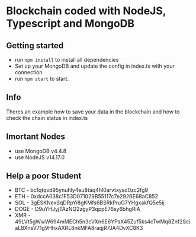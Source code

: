 # Blockchain coded with NodeJS, Typescript and MongoDB

## Getting started

- run `npm install` to install all dependencies
- Set up your MongoDB and update the config in index.ts with your connection
- run `npm start` to start.

## Info

Theres an example how to save your data in the blockchain and how to check the chain status in index.ts

## Imortant Nodes

- use MongoDB v4.4.8
- use NodeJS v14.17.0

## Help a poor Student

* BTC - bc1qtqvd95ynuhly4eu8taq4hl0arvtxysd0zc2fg9
* ETH - 0xdccA038c1F53D071029B55117c7e2926E68aC852
* SOL - 3gESKNexSqDRpYi8gKMfs6BSRkPruG7YHgxakfQ5e5ij
* DOGE - D9uYHJyjTAzNQ2zgyP3qppE76sy6bhgRiA
* XMR - 49LVt5gWwW694mMECh5n3cVXn6E6YPsX45Zuf5ks4cTwMq8Znf2SciaL8XnsV71g9HhxAXRL8nkMFA8raqjR7JA4DvXC8K3
